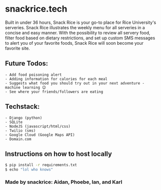 # snackrice.tech
Built in under 36 hours, Snack Rice is your go-to place for Rice University's serveries. Snack Rice illustrates the weekly menu for all serveries in a concise and easy manner. With the possibility to review all servery food, filter food based on dietary restrictions, and set up custom SMS messages to alert you of your favorite foods, Snack Rice will soon become your favorite site.

## Future Todos:
	- Add food poisoning alert
	- Adding information for calories for each meal
	- Suggests what food you should try out in your next adventure - machine learning 😉
	- See where your friends/followers are eating
		
## Techstack:
	- Django (python)
	- SQLite
	- NodeJS (javascript/html/css)
	- Twilio (sms)
	- Google Cloud (Google Maps API)
	- Domain.com

## Instructions on how to host locally

```bash
$ pip install -r requirements.txt
$ echo "lol who knows"
```
	
### Made by snackrice: Aidan, Phoebe, Ian, and Karl
